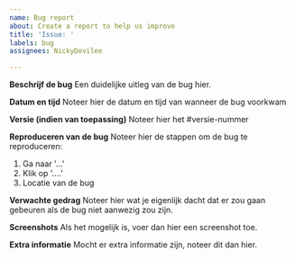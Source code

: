 ```yaml
---
name: Bug report
about: Create a report to help us improve
title: 'Issue: '
labels: bug
assignees: NickyDevilee

---
```


**Beschrijf de bug**
Een duidelijke uitleg van de bug hier.

**Datum en tijd**
Noteer hier de datum en tijd van wanneer de bug voorkwam

**Versie (indien van toepassing)**
Noteer hier het #versie-nummer

**Reproduceren van de bug**
Noteer hier de stappen om de bug te reproduceren:
1. Ga naar '...'
2. Klik op '....'
3. Locatie van de bug

**Verwachte gedrag**
Noteer hier wat je eigenlijk dacht dat er zou gaan gebeuren als de bug niet aanwezig zou zijn.

**Screenshots**
Als het mogelijk is, voer dan hier een screenshot toe.

**Extra informatie**
Mocht er extra informatie zijn, noteer dit dan hier.
